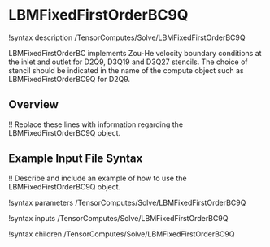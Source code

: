 # LBMFixedFirstOrderBC9Q

!syntax description /TensorComputes/Solve/LBMFixedFirstOrderBC9Q

LBMFixedFirstOrderBC implements Zou-He velocity boundary conditions at the inlet and outlet for D2Q9, D3Q19 and D3Q27 stencils. The choice of stencil should be indicated in the name of the compute object such as LBMFixedFirstOrderBC9Q for D2Q9.

## Overview

!! Replace these lines with information regarding the LBMFixedFirstOrderBC9Q object.

## Example Input File Syntax

!! Describe and include an example of how to use the LBMFixedFirstOrderBC9Q object.

!syntax parameters /TensorComputes/Solve/LBMFixedFirstOrderBC9Q

!syntax inputs /TensorComputes/Solve/LBMFixedFirstOrderBC9Q

!syntax children /TensorComputes/Solve/LBMFixedFirstOrderBC9Q

